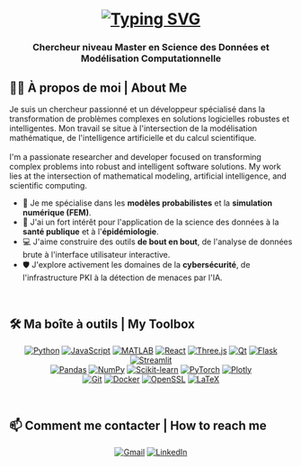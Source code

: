 <!-- README.md de votre profil GitHub -->

<!-- En-tête de présentation -->
<h1 align="center">
  <a href="https://git.io/typing-svg"><img src="https://readme-typing-svg.herokuapp.com?font=Fira+Code&size=30&pause=1000&color=00BFFF&center=true&vCenter=true&width=600&lines=Bonjour%2C+je+suis+Salaheddine+LAMZIB;%22Hello%2C+I'm+Salaheddine+LAMZIB%22;" alt="Typing SVG" /></a>
</h1>

<h3 align="center">Chercheur niveau Master en Science des Données et Modélisation Computationnelle</h3>

<!-- Section "À propos de moi" -->
## 👨‍💻 À propos de moi | About Me

<p align="left">
  Je suis un chercheur passionné et un développeur spécialisé dans la transformation de problèmes complexes en solutions logicielles robustes et intelligentes. Mon travail se situe à l'intersection de la modélisation mathématique, de l'intelligence artificielle et du calcul scientifique.
  <br><br>
  I'm a passionate researcher and developer focused on transforming complex problems into robust and intelligent software solutions. My work lies at the intersection of mathematical modeling, artificial intelligence, and scientific computing.
</p>

- 🔬 Je me spécialise dans les **modèles probabilistes** et la **simulation numérique (FEM)**.
- 🏥 J'ai un fort intérêt pour l'application de la science des données à la **santé publique** et à l'**épidémiologie**.
- 💻 J'aime construire des outils **de bout en bout**, de l'analyse de données brute à l'interface utilisateur interactive.
- 🛡️ J'explore activement les domaines de la **cybersécurité**, de l'infrastructure PKI à la détection de menaces par l'IA.

<br>

<!-- Section "Boîte à outils" (Compétences) -->
## 🛠️ Ma boîte à outils | My Toolbox

<p align="center">
  <!-- Langages & Frameworks -->
  <a href="https://www.python.org" target="_blank"> <img src="https://img.shields.io/badge/Python-3776AB?style=for-the-badge&logo=python&logoColor=white" alt="Python"/></a>
  <a href="https://www.javascript.com/" target="_blank"> <img src="https://img.shields.io/badge/JavaScript-F7DF1E?style=for-the-badge&logo=javascript&logoColor=black" alt="JavaScript"/></a>
  <a href="https://www.mathworks.com/products/matlab.html" target="_blank"> <img src="https://img.shields.io/badge/MATLAB-0076A8?style=for-the-badge&logo=mathworks&logoColor=white" alt="MATLAB"/></a>
  <a href="https://reactjs.org/" target="_blank"> <img src="https://img.shields.io/badge/React-20232A?style=for-the-badge&logo=react&logoColor=61DAFB" alt="React"/></a>
  <a href="https://threejs.org/" target="_blank"> <img src="https://img.shields.io/badge/Three.js-000000?style=for-the-badge&logo=three.js&logoColor=white" alt="Three.js"/></a>
  <a href="https://www.qt.io/" target="_blank"> <img src="https://img.shields.io/badge/Qt-41CD52?style=for-the-badge&logo=qt&logoColor=white" alt="Qt"/></a>
  <a href="https://flask.palletsprojects.com/" target="_blank"> <img src="https://img.shields.io/badge/Flask-000000?style=for-the-badge&logo=flask&logoColor=white" alt="Flask"/></a>
  <a href="https://streamlit.io/" target="_blank"> <img src="https://img.shields.io/badge/Streamlit-FF4B4B?style=for-the-badge&logo=streamlit&logoColor=white" alt="Streamlit"/></a>
  <br>
  <!-- Data Science -->
  <a href="https://pandas.pydata.org/" target="_blank"> <img src="https://img.shields.io/badge/Pandas-150458?style=for-the-badge&logo=pandas&logoColor=white" alt="Pandas"/></a>
  <a href="https://numpy.org/" target="_blank"> <img src="https://img.shields.io/badge/NumPy-013243?style=for-the-badge&logo=numpy&logoColor=white" alt="NumPy"/></a>
  <a href="https://scikit-learn.org/" target="_blank"> <img src="https://img.shields.io/badge/scikit--learn-F7931E?style=for-the-badge&logo=scikit-learn&logoColor=white" alt="Scikit-learn"/></a>
  <a href="https://pytorch.org/" target="_blank"> <img src="https://img.shields.io/badge/PyTorch-EE4C2C?style=for-the-badge&logo=pytorch&logoColor=white" alt="PyTorch"/></a>
  <a href="https://plotly.com/" target="_blank"> <img src="https://img.shields.io/badge/Plotly-3F4F75?style=for-the-badge&logo=plotly&logoColor=white" alt="Plotly"/></a>
  <br>
  <!-- Outils & DevOps -->
  <a href="https://git-scm.com/" target="_blank"> <img src="https://img.shields.io/badge/GIT-E44C30?style=for-the-badge&logo=git&logoColor=white" alt="Git"/></a>
  <a href="https://www.docker.com/" target="_blank"> <img src="https://img.shields.io/badge/Docker-2496ED?style=for-the-badge&logo=docker&logoColor=white" alt="Docker"/></a>
  <a href="https://www.openssl.org/" target="_blank"> <img src="https://img.shields.io/badge/OpenSSL-721412?style=for-the-badge&logo=openssl&logoColor=white" alt="OpenSSL"/></a>
  <a href="https://www.latex-project.org/" target="_blank"> <img src="https://img.shields.io/badge/LaTeX-008080?style=for-the-badge&logo=latex&logoColor=white" alt="LaTeX"/></a>
</p>

<!--
<br>

## 📊 Mes Statistiques GitHub | My GitHub Stats

<p align="center">
  <img height="180em" src="https://github-readme-stats.vercel.app/api?username=[VOTRE_PSEUDO_GITHUB]&show_icons=true&theme=tokyonight&include_all_commits=true&count_private=true"/>
  <img height="180em" src="https://github-readme-stats.vercel.app/api/top-langs/?username=[VOTRE_PSEUDO_GITHUB]&layout=compact&langs_count=8&theme=tokyonight"/>
</p>
-->

<br>

<!-- Section "Contact" -->
## 📫 Comment me contacter | How to reach me

<p align="center">
  <a href="mailto:Lamzib123@Gmail.com" target="_blank"><img src="https://img.shields.io/badge/Gmail-D14836?style=for-the-badge&logo=gmail&logoColor=white" alt="Gmail"/></a>
  <a href="https://www.linkedin.com/in/salaheddine-lamzib/" target="_blank"><img src="https://img.shields.io/badge/LinkedIn-0077B5?style=for-the-badge&logo=linkedin&logoColor=white" alt="LinkedIn"/></a>
</p>
